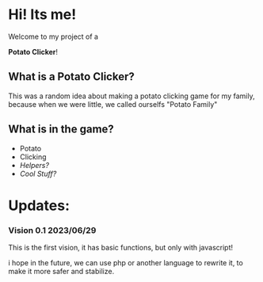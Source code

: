 # Hi! Its me! 

Welcome to my project of a 

**Potato Clicker**!

## What is a Potato Clicker?

This was a random idea about making a potato clicking game for my family, because when we were little, we called ourselfs "Potato Family"

## What is in the game?

* Potato
* Clicking
* *Helpers?*
* *Cool Stuff?*

# Updates: 

### Vision 0.1 2023/06/29 

This is the first vision, it has basic functions, but only with javascript!

i hope in the future, we can use php or another language to rewrite it, to make it more safer and stabilize.
